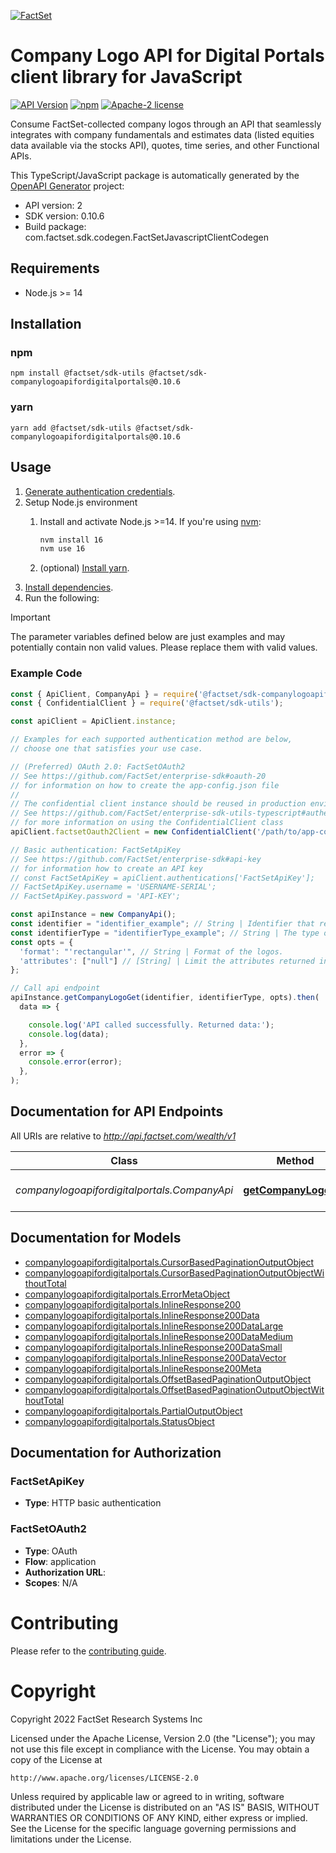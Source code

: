 [![FactSet](https://raw.githubusercontent.com/factset/enterprise-sdk/main/docs/images/factset-logo.svg)](https://www.factset.com)

# Company Logo API for Digital Portals client library for JavaScript

[![API Version](https://img.shields.io/badge/api-v2-blue)]()
[![npm](https://img.shields.io/npm/v/@factset/sdk-companylogoapifordigitalportals)](https://www.npmjs.com/package/@factset/sdk-companylogoapifordigitalportals)
[![Apache-2 license](https://img.shields.io/badge/license-Apache2-brightgreen.svg)](https://www.apache.org/licenses/LICENSE-2.0)

Consume FactSet-collected company logos through an API that seamlessly integrates with company fundamentals and estimates data (listed equities data available via the stocks API), quotes, time series, and other Functional APIs.

This TypeScript/JavaScript package is automatically generated by the [OpenAPI Generator](https://openapi-generator.tech) project:

- API version: 2
- SDK version: 0.10.6
- Build package: com.factset.sdk.codegen.FactSetJavascriptClientCodegen

## Requirements

* Node.js >= 14

## Installation

### npm

```shell
npm install @factset/sdk-utils @factset/sdk-companylogoapifordigitalportals@0.10.6
```

### yarn

```shell
yarn add @factset/sdk-utils @factset/sdk-companylogoapifordigitalportals@0.10.6
```

## Usage

1. [Generate authentication credentials](../../../../README.md#authentication).
2. Setup Node.js environment
   1. Install and activate Node.js >=14. If you're using [nvm](https://github.com/nvm-sh/nvm):

      ```sh
      nvm install 16
      nvm use 16
      ```

   2. (optional) [Install yarn](https://yarnpkg.com/getting-started/install).
3. [Install dependencies](#installation).
4. Run the following:

> [!IMPORTANT]
> The parameter variables defined below are just examples and may potentially contain non valid values. Please replace them with valid values.

### Example Code


```javascript
const { ApiClient, CompanyApi } = require('@factset/sdk-companylogoapifordigitalportals');
const { ConfidentialClient } = require('@factset/sdk-utils');

const apiClient = ApiClient.instance;

// Examples for each supported authentication method are below,
// choose one that satisfies your use case.

// (Preferred) OAuth 2.0: FactSetOAuth2
// See https://github.com/FactSet/enterprise-sdk#oauth-20
// for information on how to create the app-config.json file
//
// The confidential client instance should be reused in production environments.
// See https://github.com/FactSet/enterprise-sdk-utils-typescript#authentication
// for more information on using the ConfidentialClient class
apiClient.factsetOauth2Client = new ConfidentialClient('/path/to/app-config.json');

// Basic authentication: FactSetApiKey
// See https://github.com/FactSet/enterprise-sdk#api-key
// for information how to create an API key
// const FactSetApiKey = apiClient.authentications['FactSetApiKey'];
// FactSetApiKey.username = 'USERNAME-SERIAL';
// FactSetApiKey.password = 'API-KEY';

const apiInstance = new CompanyApi();
const identifier = "identifier_example"; // String | Identifier that resolves to a company. 
const identifierType = "identifierType_example"; // String | The type of the identifier.
const opts = {
  'format': "'rectangular'", // String | Format of the logos.
  'attributes': ["null"] // [String] | Limit the attributes returned in the response to the specified set.
};

// Call api endpoint
apiInstance.getCompanyLogoGet(identifier, identifierType, opts).then(
  data => {

    console.log('API called successfully. Returned data:');
    console.log(data);
  },
  error => {
    console.error(error);
  },
);

```


## Documentation for API Endpoints

All URIs are relative to *http://api.factset.com/wealth/v1*

Class | Method | HTTP request | Description
------------ | ------------- | ------------- | -------------
*companylogoapifordigitalportals.CompanyApi* | [**getCompanyLogoGet**](docs/CompanyApi.md#getCompanyLogoGet) | **GET** /company/logo/get | List of URLs of company logos.


## Documentation for Models

 - [companylogoapifordigitalportals.CursorBasedPaginationOutputObject](docs/CursorBasedPaginationOutputObject.md)
 - [companylogoapifordigitalportals.CursorBasedPaginationOutputObjectWithoutTotal](docs/CursorBasedPaginationOutputObjectWithoutTotal.md)
 - [companylogoapifordigitalportals.ErrorMetaObject](docs/ErrorMetaObject.md)
 - [companylogoapifordigitalportals.InlineResponse200](docs/InlineResponse200.md)
 - [companylogoapifordigitalportals.InlineResponse200Data](docs/InlineResponse200Data.md)
 - [companylogoapifordigitalportals.InlineResponse200DataLarge](docs/InlineResponse200DataLarge.md)
 - [companylogoapifordigitalportals.InlineResponse200DataMedium](docs/InlineResponse200DataMedium.md)
 - [companylogoapifordigitalportals.InlineResponse200DataSmall](docs/InlineResponse200DataSmall.md)
 - [companylogoapifordigitalportals.InlineResponse200DataVector](docs/InlineResponse200DataVector.md)
 - [companylogoapifordigitalportals.InlineResponse200Meta](docs/InlineResponse200Meta.md)
 - [companylogoapifordigitalportals.OffsetBasedPaginationOutputObject](docs/OffsetBasedPaginationOutputObject.md)
 - [companylogoapifordigitalportals.OffsetBasedPaginationOutputObjectWithoutTotal](docs/OffsetBasedPaginationOutputObjectWithoutTotal.md)
 - [companylogoapifordigitalportals.PartialOutputObject](docs/PartialOutputObject.md)
 - [companylogoapifordigitalportals.StatusObject](docs/StatusObject.md)


## Documentation for Authorization



### FactSetApiKey

- **Type**: HTTP basic authentication



### FactSetOAuth2


- **Type**: OAuth
- **Flow**: application
- **Authorization URL**: 
- **Scopes**: N/A


# Contributing

Please refer to the [contributing guide](../../../../CONTRIBUTING.md).

# Copyright

Copyright 2022 FactSet Research Systems Inc

Licensed under the Apache License, Version 2.0 (the "License");
you may not use this file except in compliance with the License.
You may obtain a copy of the License at

    http://www.apache.org/licenses/LICENSE-2.0

Unless required by applicable law or agreed to in writing, software
distributed under the License is distributed on an "AS IS" BASIS,
WITHOUT WARRANTIES OR CONDITIONS OF ANY KIND, either express or implied.
See the License for the specific language governing permissions and
limitations under the License.
